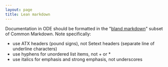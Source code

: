 ```yaml
---
layout: page
title: Lean markdown
---
```


Documentation in ODE should be formatted in the "[bland markdown](http://mcneill.io/bland-markdown/)" subset of Common Markdown.  Note specifically:

- use ATX headers (pound signs), not Setext headers (separate line of underline characters)
- use hyphens for unordered list items, not + or *
- use italics for emphasis and strong emphasis, not underscores

